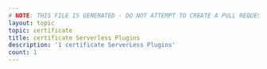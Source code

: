 ```yaml
---
# NOTE: THIS FILE IS GENERATED - DO NOT ATTEMPT TO CREATE A PULL REQUEST TO UPDATE THE DATA. 
layout: topic
topic: certificate
title: certificate Serverless Plugins
description: '1 certificate ServerLess Plugins'
count: 1
---
```

